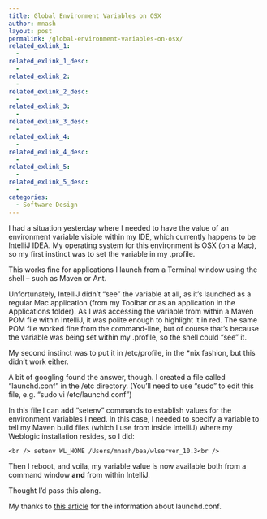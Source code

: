 ```yaml
---
title: Global Environment Variables on OSX
author: mnash
layout: post
permalink: /global-environment-variables-on-osx/
related_exlink_1:
  - 
related_exlink_1_desc:
  - 
related_exlink_2:
  - 
related_exlink_2_desc:
  - 
related_exlink_3:
  - 
related_exlink_3_desc:
  - 
related_exlink_4:
  - 
related_exlink_4_desc:
  - 
related_exlink_5:
  - 
related_exlink_5_desc:
  - 
categories:
  - Software Design
---
```

I had a situation yesterday where I needed to have the value of an environment variable visible within my IDE, which currently happens to be IntelliJ IDEA. My operating system for this environment is OSX (on a Mac), so my first instinct was to set the variable in my .profile.

This works fine for applications I launch from a Terminal window using the shell &#8211; such as Maven or Ant. 

Unfortunately, IntelliJ didn&#8217;t &#8220;see&#8221; the variable at all, as it&#8217;s launched as a regular Mac application (from my Toolbar or as an application in the Applications folder). As I was accessing the variable from within a Maven POM file within IntelliJ, it was polite enough to highlight it in red. The same POM file worked fine from the command-line, but of course that&#8217;s because the variable was being set within my .profile, so the shell could &#8220;see&#8221; it.

My second instinct was to put it in /etc/profile, in the *nix fashion, but this didn&#8217;t work either.

A bit of googling found the answer, though. I created a file called &#8220;launchd.conf&#8221; in the /etc directory. (You&#8217;ll need to use &#8220;sudo&#8221; to edit this file, e.g. &#8220;sudo vi /etc/launchd.conf&#8221;)

In this file I can add &#8220;setenv&#8221; commands to establish values for the environment variables I need. In this case, I needed to specify a variable to tell my Maven build files (which I use from inside IntelliJ) where my Weblogic installation resides, so I did:

`<br />
setenv WL_HOME /Users/mnash/bea/wlserver_10.3<br />
`

Then I reboot, and voila, my variable value is now available both from a command window **and** from within IntelliJ.

Thought I&#8217;d pass this along.

My thanks to [this article][1] for the information about launchd.conf.

 [1]: http://www.digitaledgesw.com/node/31